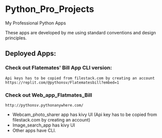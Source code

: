 # Python_Pro_Projects
My Professional Python Apps

These apps are developed by me using standard conventions and design principles.

## Deployed Apps:
### Check out Flatemates' Bill App CLI version:
    Api keys has to be copied from filestack.com by creating an account
    https://replit.com/@pythonsv/Flatematesbill?embed=1
### Check out Web_app_Flatmates_Bill 
    http://pythonsv.pythonanywhere.com/
    
* Webcam_photo_sharer app has kivy UI (Api key has to be copied from filestack.com by creating an account)
* Image_search_app has kivy UI
* Other apps have CLI.

